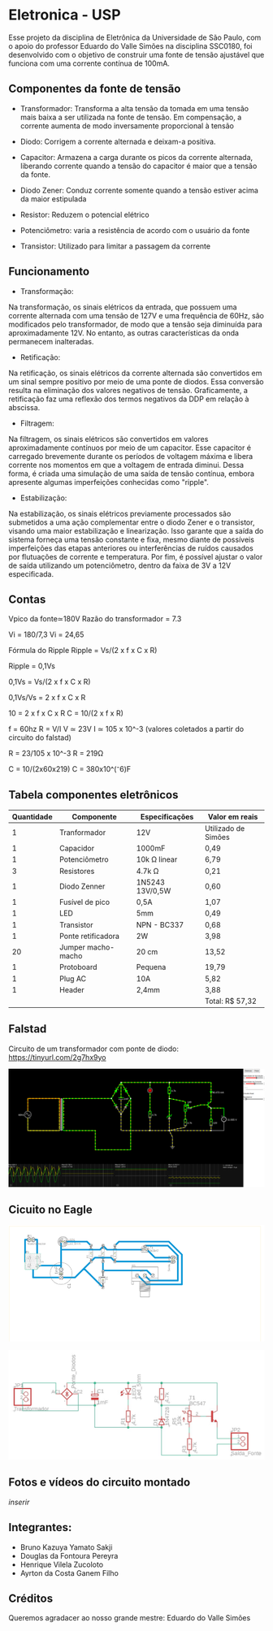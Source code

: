 # Eletronica - USP
Esse projeto da disciplina de Eletrônica da Universidade de São Paulo, com o apoio do professor Eduardo do Valle Simões  na disciplina SSC0180, foi desenvolvido com o objetivo de construir uma fonte de tensão ajustável que funciona com uma corrente contínua de 100mA.

## Componentes da fonte de tensão

* Transformador: Transforma a alta tensão da tomada em uma tensão mais baixa a ser utilizada na fonte de tensão. Em compensação, a corrente aumenta de modo inversamente proporcional à tensão

* Diodo: Corrigem a corrente alternada e deixam-a positiva.

* Capacitor: Armazena a carga durante os picos da corrente alternada, liberando corrente quando a tensão do capacitor é maior que a tensão da fonte.

* Diodo Zener: Conduz corrente somente quando a tensão estiver acima da maior estipulada

* Resistor: Reduzem o potencial elétrico

* Potenciômetro: varia a resistência de acordo com o usuário da fonte

* Transistor: Utilizado para limitar a passagem da corrente

 ## Funcionamento 
 
* Transformação:

Na transformação, os sinais elétricos da entrada, que possuem uma corrente alternada com uma tensão de 127V e uma frequência de 60Hz, são modificados pelo transformador, de modo que a tensão seja diminuída para aproximadamente 12V. No entanto, as outras características da onda permanecem inalteradas.

* Retificação:

Na retificação, os sinais elétricos da corrente alternada são convertidos em um sinal sempre positivo por meio de uma ponte de diodos. Essa conversão resulta na eliminação dos valores negativos de tensão. Graficamente, a retificação faz uma reflexão dos termos negativos da DDP em relação à abscissa.

* Filtragem:

Na filtragem, os sinais elétricos são convertidos em valores aproximadamente contínuos por meio de um capacitor. Esse capacitor é carregado brevemente durante os períodos de voltagem máxima e libera corrente nos momentos em que a voltagem de entrada diminui. Dessa forma, é criada uma simulação de uma saída de tensão contínua, embora apresente algumas imperfeições conhecidas como "ripple".

* Estabilização:

Na estabilização, os sinais elétricos previamente processados são submetidos a uma ação complementar entre o diodo Zener e o transistor, visando uma maior estabilização e linearização. Isso garante que a saída do sistema forneça uma tensão constante e fixa, mesmo diante de possíveis imperfeições das etapas anteriores ou interferências de ruídos causados por flutuações de corrente e temperatura. Por fim, é possível ajustar o valor de saída utilizando um potenciômetro, dentro da faixa de 3V a 12V especificada.


## Contas

Vpico da fonte≃180V
Razão do transformador = 7.3

Vi = 180/7,3
Vi = 24,65

Fórmula do Ripple 
Ripple = Vs/(2 x f x C x R)

Ripple = 0,1Vs

0,1Vs = Vs/(2 x f x C x R)

0,1Vs/Vs = 2 x f x C x R

10 = 2 x f x C x R
C = 10/(2 x f x R)

f = 60hz
R = V/I
V ≃ 23V
I ≃ 105 x 10^-3
(valores coletados a partir do circuito do falstad)

R = 23/105 x 10^-3
R = 219Ω

C = 10/(2x60x219)
C = 380x10^(⁻6)F

## Tabela componentes eletrônicos

| Quantidade  | Componente | Especificações  | Valor em reais |
| ------------- | ------------- | ------------- | ------------- |
| 1  | Tranformador  | 12V | Utilizado de Simões  |
| 1 | Capacidor | 1000mF | 0,49  |
| 1  | Potenciômetro | 10k Ω linear | 6,79  |
| 3  | Resistores | 4.7k Ω  | 0,21  |
| 1  | Diodo Zenner | 1N5243 13V/0,5W  | 0,60  |
| 1 | Fusível de pico | 0,5A  | 1,07  |
| 1 | LED | 5mm  | 0,49  |
| 1 | Transistor | NPN - BC337  | 0,68 |
| 1 | Ponte retificadora | 2W  | 3,98  |
| 20 | Jumper macho-macho | 20 cm  | 13,52  |
| 1 | Protoboard | Pequena  | 19,79 |
| 1 | Plug AC | 10A  | 5,82  |
| 1 | Header | 2,4mm  | 3,88  |
|  |  |  | Total: R$ 57,32 |


## Falstad
Circuito de um transformador com ponte de diodo: https://tinyurl.com/2g7hx9yo

![alt text](https://github.com/A1RT0N/Eletr-nica/blob/main/2023-06-24_20-12.png?raw=true)

## Cicuito no Eagle

![alt text](https://github.com/A1RT0N/Eletr-nica/blob/main/2023-07-02_17-15.png?raw=true)

![alt text](https://github.com/A1RT0N/Eletr-nica/blob/main/WhatsApp%20Image%202023-07-02%20at%2021.46.13.jpeg?raw=true)


## Fotos e vídeos do circuito montado
_inserir_

## Integrantes:
* Bruno Kazuya Yamato Sakji
* Douglas da Fontoura Pereyra
* Henrique Vilela Zucoloto
* Ayrton da Costa Ganem Filho

## Créditos
Queremos agradacer ao nosso grande mestre: Eduardo do Valle Simões

